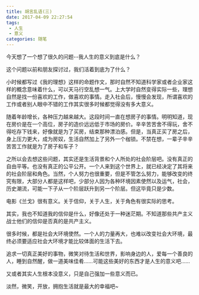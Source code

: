 ```yaml
---
title: 胡言乱语(三)
date: 2017-04-09 22:27:54
tags: 
 - 人生
 - 意义
categories: 随笔
---
```


今天想了一个想了很久的问题--我人生的意义到底是什么？

<!--more-->
这个问题以前和朋友探讨过，我们活着到底为了什么？

小时候都写过《我的理想》这样的命题作文，那时自然不知道科学家或者企业家这样的概念意味着什么，可以天马行空乱想一气。上大学时自然变得实际一些，理想自然是找一份喜欢的工作，做喜欢的事情。走入社会后，慢慢会发现，所谓喜欢的工作或者别人眼中不错的工作其实很多时候都觉得没有多大意义。

随着年龄增长，各种压力越来越大。这段时间一直在想房子的事情。明明知道，现在房价是在一个高位，房子的造价远远低于市场的房价。辛辛苦苦舍不得玩，舍不得吃存下钱来，好像就是为了买房，结束那种漂泊感。但是，当真正买了房之后，身上压力更大，成为房奴，生活自然加上了另外一个枷锁。不禁在想，一辈子辛辛苦苦工作就是为了房子和车子？

之所以会去想这些问题，其实还是生活背景和个人所处的社会阶层吧。没有真正的自由平等。也没有真正的公平公开。一个人来到这个世界上，就已经决定了其将来的社会阶层和角色。当然，个人努力也很重要，但是不管怎么努力，能够改变的终究有限，大部分人都是这样吧，少部分人因为各种环境因素使然以及运气，社会，历史潮流，可能一下子从一个阶层跃升到另一个阶层。但这毕竟只是少数。

电影《兰戈》很有意义。关于信仰，关于人生，关于角色有很实际的思考。

其实，我也不知道我的信仰是什么，好像还处于一种迷茫期。不知道那些共产主义战士他们的信仰是否真的是共产主义。

很多时候，都是社会大环境使然。一个人的力量再大，也难以改变社会大环境，最终必须要适应社会大环境才能比较体面的生活下去。

追求一切真正美好的事物，微笑对待生活和世界，影响身边的人，爱每一个善良的人，睡到自然醒，做一道美味佳肴……可能这些美好的东西才是人生的意义吧……

又或者其实人生根本没意义，只是自己强加一些意义而已。

淡然，微笑，开放，拥抱生活就是最大的幸福吧~


